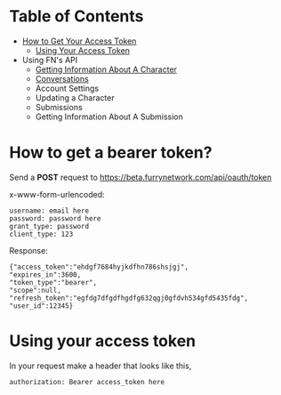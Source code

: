 # Table of Contents


* [How to Get Your Access Token](https://github.com/ConnorTheFox/FurryNetworkAPI#how-to-get-a-bearer-token)
  * [Using Your Access Token](https://github.com/ConnorTheFox/FurryNetworkAPI#using-your-access-token)
* Using FN's API
  * [Getting Information About A Character](https://github.com/ConnorTheFox/FurryNetworkAPI/blob/master/CHARACTERINFO.md)
  * [Conversations](https://github.com/ConnorTheFox/FurryNetworkAPI/blob/master/CONVERSATIONS.md)
  * Account Settings
  * Updating a Character
  * Submissions
  * Getting Information About A Submission

# How to get a bearer token?

Send a **POST** request to https://beta.furrynetwork.com/api/oauth/token


x-www-form-urlencoded:
```
username: email here
password: password here
grant_type: password
client_type: 123
```

Response:
```
{"access_token":"ehdgf7684hyjkdfhn786shsjgj",
"expires_in":3600,
"token_type":"bearer",
"scope":null,
"refresh_token":"egfdg7dfgdfhgdfg632qgj0gfdvh534gfd5435fdg",
"user_id":12345}
```

# Using your access token
In your request make a header that looks like this,
```
authorization: Bearer access_token here
```
